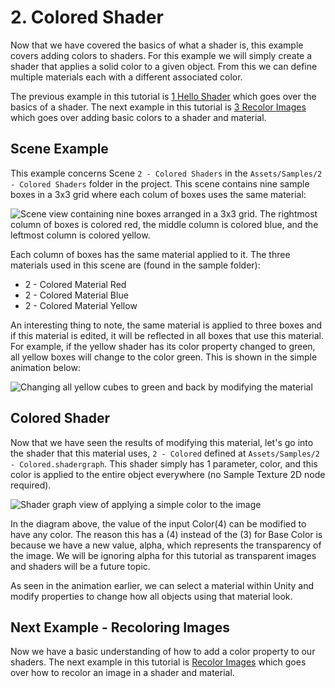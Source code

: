 # 2. Colored Shader

Now that we have covered the basics of what a shader is, this example covers adding colors to shaders. For this example
we will simply create a shader that applies a solid color to a given object. From this we can define multiple materials
each with a different associated color.

The previous example in this tutorial is [1 Hello Shader](1.HelloShaders.md) which goes over the basics of a shader.
The next example in this tutorial is [3 Recolor Images](3.RecoloringImages.md) which goes over adding basic colors to a
shader and material.

## Scene Example

This example concerns Scene `2 - Colored Shaders` in the `Assets/Samples/2 - Colored Shaders`
folder in the project. This scene contains nine
sample boxes in a 3x3 grid where each colum of boxes uses the same material:

![Scene view containing nine boxes arranged in a 3x3 grid. The rightmost column of boxes is colored red, the middle column
is colored blue, and the leftmost column is colored yellow.](imgs/Scene-2.png)

Each column of boxes has the same material applied to it. The three materials used in this scene are (found in the
sample folder):

* 2 - Colored Material Red
* 2 - Colored Material Blue
* 2 - Colored Material Yellow

An interesting thing to note, the same material is applied to three boxes and if this material is edited, it will be
reflected in all boxes that use this material. For example, if the yellow shader has its color property changed to
green, all yellow boxes will change to the color green. This is shown in the simple animation below:

![Changing all yellow cubes to green and back by modifying the material](imgs/2-YellowToGreen-large.gif)

## Colored Shader

Now that we have seen the results of modifying this material, let's go into the shader that this material uses,
`2 - Colored` defined at `Assets/Samples/2 - Colored.shadergraph`. This shader simply has 1 parameter, color, and this
color is applied to the entire object everywhere (no Sample Texture 2D node required).

![Shader graph view of applying a simple color to the image](imgs/2-BasicColorShader.png)

In the diagram above, the value of the input Color(4) can be modified to have any color. The reason this has a (4)
instead of the (3) for Base Color is because we have a new value, alpha, which represents the transparency of the image.
We will be ignoring alpha for this tutorial as transparent images and shaders will be a future topic.

As seen in the animation earlier, we can select a material within Unity and modify properties to change how all objects
using that material look.

## Next Example - Recoloring Images

Now we have a basic understanding of how to add a color property to our shaders.
The next example in this tutorial is [Recolor Images](3.RecoloringImages.md) which goes over how to recolor an image in
a shader and material.
